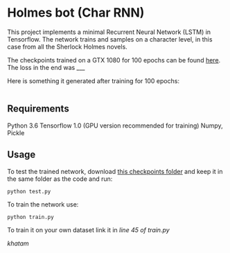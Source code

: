 # Holmes bot (Char RNN)

This project implements a minimal Recurrent Neural Network (LSTM) in Tensorflow. The network trains and samples on a character level, in this case from all the Sherlock Holmes novels.

The checkpoints trained on a GTX 1080 for 100 epochs can be found [here](). The loss in the end was ___

Here is something it generated after training for 100 epochs:
```

```

## Requirements

Python 3.6
Tensorflow 1.0 (GPU version recommended for training)
Numpy, Pickle

## Usage

To test the trained network, download [this checkpoints folder]() and keep it in the same folder as the code and run:
```
python test.py
```

To train the network use:
```
python train.py
```

To train it on your own dataset link it in *line 45 of train.py*

*khatam*

